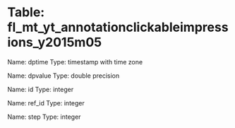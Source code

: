 Table: fl_mt_yt_annotationclickableimpressions_y2015m05
=======================================================

Name: dptime
Type: timestamp with time zone

Name: dpvalue
Type: double precision

Name: id
Type: integer

Name: ref_id
Type: integer

Name: step
Type: integer

